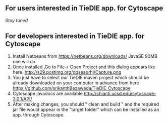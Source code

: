 ## For users interested in TieDIE app. for Cytoscape
*Stay tuned*

## For developers interested in TieDIE app. for Cytoscape

1. Install Netbeans from   https://netbeans.org/downloads/  JavaSE 90MB one will do.
2. Once installed ,Go to  File-> Open Project and this dialog appears like here. http://s29.postimg.org/dqseabrhj/Capture.png
3. You just have to select our TieDIE maven project which should be already downloaded on your computer in advance from here   https://github.com/srikanthBezawada/TieDIE_Cytoscape
4. Cytoscape javadocs are available  http://chianti.ucsd.edu/cytoscape-3.0.1/API/
5. After making changes, you should " clean and build " and the required jar file would appear in the "target folder"
which can be installed as an app. through Cytoscape.
